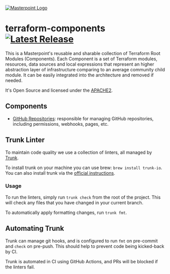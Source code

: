 [![Masterpoint Logo](https://i.imgur.com/RDLnuQO.png)](https://masterpoint.io)

# terraform-components [![Latest Release](https://img.shields.io/github/release/masterpointio/terraform-components.svg)](https://github.com/masterpointio/terraform-components/releases/latest)

This is a Masterpoint's reusable and sharable collection of Terraform Root Modules (Components). Each Component is a set of Terraform modules, resources, data sources and local expressions that represent an higher abstraction layer of infrastructure comparing to an average community child module. It can be easily integrated into the architecture and removed if needed.

It's Open Source and licensed under the [APACHE2](LICENSE).

## Components

- [GitHub Repositories](./components/github-repositories/README.md): responsible for managing GitHub repositories, including permissions, webhooks, pages, etc.

## Trunk Linter

To maintain code quality we use a collection of linters, all managed by [Trunk](https://trunk.io).

To install trunk on your machine you can use brew: `brew install trunk-io`. You can also install trunk via the [official instructions](https://docs.trunk.io/docs/install).

### Usage

To run the linters, simply run `trunk check` from the root of the project. This will check any files that you have changed in your current branch.

To automatically apply formatting changes, run `trunk fmt`.

## Automating Trunk

Trunk can manage git hooks, and is configured to run `fmt` on pre-commit and `check` on pre-push. This should help to prevent code being kicked-back by CI.

Trunk is automated in CI using GitHub Actions, and PRs will be blocked if the linters fail.
